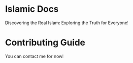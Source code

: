 # Islamic Docs

Discovering the Real Islam: Exploring the Truth for Everyone!


# Contributing Guide
You can contact me for now!
